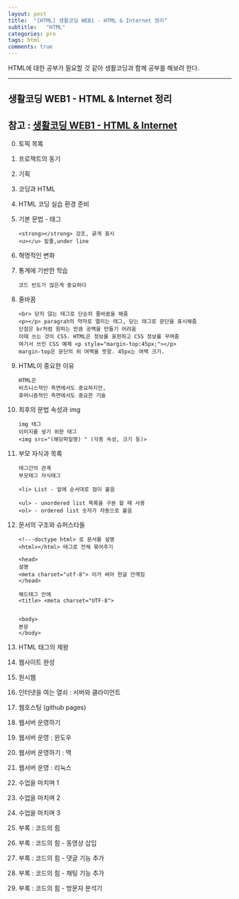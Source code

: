 ```yaml
---
layout: post
title:  "[HTML] 생활코딩 WEB1 - HTML & Internet 정리"
subtitle:   "HTML"
categories: pro
tags: html
comments: true
---
```


HTML에 대한 공부가 필요할 것 같아 생활코딩과 함께 공부를 해보려 한다.

---


## 생활코딩 WEB1 - HTML & Internet 정리


참고 : [생활코딩 WEB1 - HTML & Internet](https://opentutorials.org/course/3084)
---

0. 토픽 목록
0. 프로젝트의 동기
0. 기획
0. 코딩과 HTML
0. HTML 코딩 실습 환경 준비
0. 기본 문법 - 태그
    ```
    <strong></strong> 강조, 굵게 표시
    <u></u> 밑줄,under line
    ```
0. 혁명적인 변화
0. 통계에 기반한 학습
    ```
    코드 빈도가 많은게 중요하다
    ```
0. 줄바꿈
    ```
    <br> 닫지 않는 태그로 단순히 줄바꿈을 해줌
    <p></p> paragrah의 약자로 열리는 태그, 닫는 태그로 문단을 표시해줌
    단점은 br처럼 원하는 만큼 공백을 만들기 어려움
    이때 쓰는 것이 CSS. HTML은 정보를 표현하고 CSS 정보를 꾸며줌
    여기서 쓰인 CSS 예제 <p style="margin-top:45px;"></p>
    margin-top은 문단의 위 여백을 뜻함. 45px는 여백 크기.
    ```
0. HTML이 중요한 이유
    ```
    HTML은 
    비즈니스적인 측면에서도 중요하지만,
    휴머니즘적인 측면에서도 중요한 기술
    ```
0. 최후의 문법 속성과 img
    ```
    img 태그
    이미지를 넣기 위한 태그
    <img src="(해당파일명) " (각종 속성, 크기 등)>
    ```
0. 부모 자식과 목록
    ```
    태그간의 관계
    부모태그 자식태그
    
    <li> List - 앞에 순서대로 점이 붙음

    <ul> - unordered list 목록을 구분 할 때 사용
    <ol> - ordered list 숫자가 자동으로 붙음
    ```
0. 문서의 구조와 슈퍼스타들
    ```　
    <!---doctype html> 로 문서를 설명
    <html></html> 태그로 전체 묶어주기

    <head>
    설명
    <meta charset="utf-8"> 이거 써야 한글 안깨짐
    </head>

    해드태그 안에
    <title> <meta charset="UTF-8">


    <body>
    본문
    </body>
    ```

0. HTML 태그의 제왕
0. 웹사이트 완성
0. 원시웹
0. 인터넷을 여는 열쇠 : 서버와 클라이언트
0. 웹호스팅 (github pages)
0. 웹서버 운영하기
0. 웹서버 운영 : 윈도우
0. 웹서버 운영하기 : 맥
0. 웹서버 운영 : 리눅스
0. 수업을 마치며 1
0. 수업을 마치며 2
0. 수업을 마치며 3
0. 부록 : 코드의 힘
0. 부록 : 코드의 힘 - 동영상 삽입
0. 부록 : 코드의 힘 - 댓글 기능 추가
0. 부록 : 코드의 힘 - 채팅 기능 추가
0. 부록 : 코드의 힘 - 방문자 분석기
